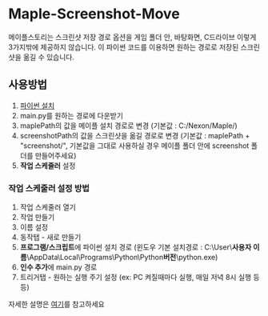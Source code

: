 # Maple-Screenshot-Move
메이플스토리는 스크린샷 저장 경로 옵션을 게임 폴더 안, 바탕화면, C드라이브 이렇게 3가지밖에 제공하지 않습니다. 
이 파이썬 코드를 이용하면 원하는 경로로 저장된 스크린샷을 옮길 수 있습니다.

## 사용방법
1. [파이썬 설치](https://www.python.org/)
1. main.py를 원하는 경로에 다운받기
1. maplePath의 값을 메이플 설치 경로로 변경 (기본값 : C:/Nexon/Maple/)
1. screenshotPath의 값을 스크린샷을 옮길 경로로 변경 (기본값 : maplePath + "screenshot/", 기본값을 그대로 사용하실 경우 메이플 폴더 안에 screenshot 폴더를 만들어주세요)
1. **작업 스케줄러** 설정

### 작업 스케줄러 설정 방법
1. 작업 스케줄러 열기
1. 작업 만들기
1. 이름 설정
1. 동작탭 - 새로 만들기
1. **프로그램/스크립트**에 파이썬 설치 경로 (윈도우 기본 설치경로 : C:\User\\**사용자 이름**\AppData\Local\Programs\Python\Python**버전**\python.exe)
1. **인수 추가**에 main.py 경로
1. 트리거탭 - 원하는 실행 주기 설정 (ex: PC 켜질때마다 실행, 매일 저녁 8시 실행 등등)
 
자세한 설명은 [여기](https://blog.apteryx.moe/posts-1770/)를 참고하세요
